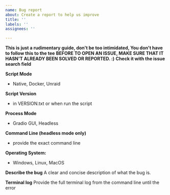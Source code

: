 ```yaml
---
name: Bug report
about: Create a report to help us improve
title: ''
labels: ''
assignees: ''

---
```


**This is just a rudimentary guide, don't be too intimidated, You don't have to follow this to the tee**
**BEFORE TO OPEN AN ISSUE, MAKE SURE THAT IT HASN'T ALREADY BEEN SOLVED OR REPORTED. :)**
**Check it with the issue search field**

**Script Mode**
- Native, Docker, Unraid

**Script Version**
- in VERSION.txt or when run the script

**Process Mode**
- Gradio GUI, Headless

**Command Line (headless mode only)**
- provide the exact command line
  
**Operating System:**
 - Windows, Linux, MacOS

**Describe the bug**
A clear and concise description of what the bug is.

**Terminal log**
Provide the full terminal log from the command line until the error
